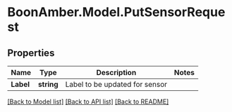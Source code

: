 # BoonAmber.Model.PutSensorRequest
## Properties

Name | Type | Description | Notes
------------ | ------------- | ------------- | -------------
**Label** | **string** | Label to be updated for sensor | 

[[Back to Model list]](../README.md#documentation-for-models) [[Back to API list]](../README.md#documentation-for-api-endpoints) [[Back to README]](../README.md)

